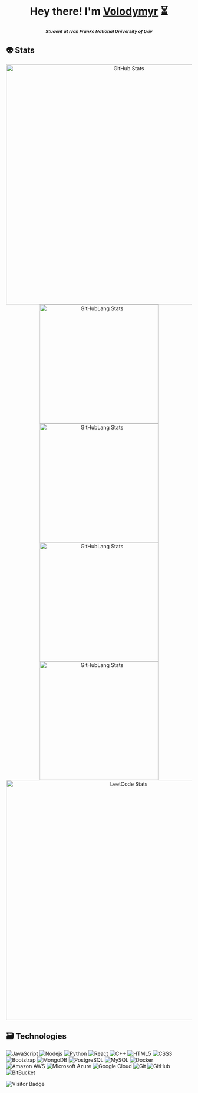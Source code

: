 <div>
  <h1 align='center'>Hey there! I'm <a href="https://github.com/vsh51/vsh51">Volodymyr</a> ⏳</h1>
  <h5 align="center" style="font-size: 12px;"><i>Student at Ivan Franko National University of Lviv</i></h5>
</div>

<h2>👽 Stats </h2>
<div align="center">
  <img width="650px" src="https://github-profile-summary-cards.vercel.app/api/cards/profile-details?username=vsh51" alt="GitHub Stats"/>
  </br>
  <img width="322px" src="https://github-profile-summary-cards.vercel.app/api/cards/most-commit-language?username=vsh51" alt="GitHubLang Stats"/>
  <img width="322px" src="https://github-profile-summary-cards.vercel.app/api/cards/repos-per-language?username=vsh51" alt="GitHubLang Stats"/>
  </br>
  <img width="322px" src="https://github-profile-summary-cards.vercel.app/api/cards/stats?username=vsh51" alt="GitHubLang Stats"/>
  <img width="322px" src="https://github-profile-summary-cards.vercel.app/api/cards/productive-time?username=vsh51" alt="GitHubLang Stats"/>
  </br>
  <img width="650px" src="https://leetcard.jacoblin.cool/vsh51" alt="LeetCode Stats"/>
</div>

<h2>🗃️ Technologies </h2>

![JavaScript](https://img.shields.io/badge/-JavaScript-black?style=flat-square&logo=javascript)
![Nodejs](https://img.shields.io/badge/-Nodejs-black?style=flat-square&logo=Node.js)
![Python](https://img.shields.io/badge/-Python-black?style=flat-square&logo=Python)
![React](https://img.shields.io/badge/-React-black?style=flat-square&logo=react)
![C++](https://img.shields.io/badge/-C++-00599C?style=flat-square&logo=c)
![HTML5](https://img.shields.io/badge/-HTML5-E34F26?style=flat-square&logo=html5&logoColor=white)
![CSS3](https://img.shields.io/badge/-CSS3-1572B6?style=flat-square&logo=css3)
![Bootstrap](https://img.shields.io/badge/-Bootstrap-563D7C?style=flat-square&logo=bootstrap)
![MongoDB](https://img.shields.io/badge/-MongoDB-black?style=flat-square&logo=mongodb)
![PostgreSQL](https://img.shields.io/badge/-PostgreSQL-336791?style=flat-square&logo=postgresql)
![MySQL](https://img.shields.io/badge/-MySQL-black?style=flat-square&logo=mysql)
![Docker](https://img.shields.io/badge/-Docker-black?style=flat-square&logo=docker)
![Amazon AWS](https://img.shields.io/badge/Amazon%20AWS-232F3E?style=flat-square&logo=amazon-aws)
![Microsoft Azure](https://img.shields.io/badge/Microsoft%20Azure-232F7E?style=flat-square&logo=microsoft-azure)
![Google Cloud](https://img.shields.io/badge/Google%20Cloud-black?style=flat-square&logo=google-cloud)
![Git](https://img.shields.io/badge/-Git-black?style=flat-square&logo=git)
![GitHub](https://img.shields.io/badge/-GitHub-181717?style=flat-square&logo=github)
![BitBucket](https://img.shields.io/badge/-BitBucket-darkblue?style=flat-square&logo=bitbucket)

![Visitor Badge](https://visitor-badge.laobi.icu/badge?page_id=vsh51.vsh51)
